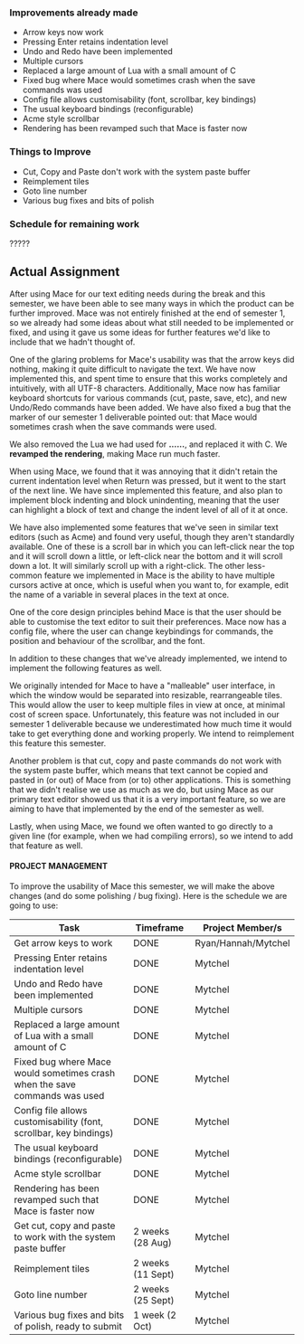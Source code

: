 ### Improvements already made

*  Arrow keys now work
*  Pressing Enter retains indentation level
*  Undo and Redo have been implemented
*  Multiple cursors
*  Replaced a large amount of Lua with a small amount of C
*  Fixed bug where Mace would sometimes crash when the save commands was used
*  Config file allows customisability (font, scrollbar, key bindings)
*  The usual keyboard bindings (reconfigurable)
*  Acme style scrollbar
*  Rendering has been revamped such that Mace is faster now

### Things to Improve

*  Cut, Copy and Paste don't work with the system paste buffer
*  Reimplement tiles
* Goto line number
*  Various bug fixes and bits of polish

### Schedule for remaining work

?????

## Actual Assignment

After using Mace for our text editing needs during the break and this semester, we have been able to see many ways in which the product can be further improved. Mace was not entirely finished at the end of semester 1, so we already had some ideas about what still needed to be implemented or fixed, and using it gave us some ideas for further features we'd like to include that we hadn't thought of.

One of the glaring problems for Mace's usability was that the arrow keys did nothing, making it quite difficult to navigate the text. We have now implemented this, and spent time to ensure that this works completely and intuitively, with all UTF-8 characters. Additionally, Mace now has familiar keyboard shortcuts for various commands (cut, paste, save, etc), and new Undo/Redo commands have been added. We have also fixed a bug that the marker of our semester 1 deliverable pointed out: that Mace would sometimes crash when the save commands were used.

We also removed the Lua we had used for **......**, and replaced it with C. We **revamped the rendering**, making Mace run much faster.

When using Mace, we found that it was annoying that it didn't retain the current indentation level when Return was pressed, but it went to the start of the next line. We have since implemented this feature, and also plan to implement block indenting and block unindenting, meaning that the user can highlight a block of text and change the indent level of all of it at once.

We have also implemented some features that we've seen in similar text editors (such as Acme) and found very useful, though they aren't standardly available. One of these is a scroll bar in which you can left-click near the top and it will scroll down a little, or left-click near the bottom and it will scroll down a lot. It will similarly scroll up with a right-click. The other less-common feature we implemented in Mace is the ability to have multiple cursors active at once, which is useful when you want to, for example, edit the name of a variable in several places in the text at once.

One of the core design principles behind Mace is that the user should be able to customise the text editor to suit their preferences. Mace now has a config file, where the user can change keybindings for commands, the position and behaviour of the scrollbar, and the font.

In addition to these changes that we've already implemented, we intend to implement the following features as well.

We originally intended for Mace to have a "malleable" user interface, in which the window would be separated into resizable, rearrangeable tiles. This would allow the user to keep multiple files in view at once, at minimal cost of screen space. Unfortunately, this feature was not included in our semester 1 deliverable because we underestimated how much time it would take to get everything done and working properly. We intend to reimplement this feature this semester.

Another problem is that cut, copy and paste commands do not work with the system paste buffer, which means that text cannot be copied and pasted in (or out) of Mace from (or to) other applications. This is something that we didn't realise we use as much as we do, but using Mace as our primary text editor showed us that it is a very important feature, so we are aiming to have that implemented by the end of the semester as well.

Lastly, when using Mace, we found we often wanted to go directly to a given line (for example, when we had compiling errors), so we intend to add that feature as well.

#### PROJECT MANAGEMENT

To improve the usability of Mace this semester, we will make the above changes (and do some polishing / bug fixing). Here is the schedule we are going to use:

Task | Timeframe | Project Member/s
--- | --- | ---
Get arrow keys to work | DONE | Ryan/Hannah/Mytchel
Pressing Enter retains indentation level | DONE | Mytchel
Undo and Redo have been implemented | DONE | Mytchel
Multiple cursors | DONE | Mytchel
Replaced a large amount of Lua with a small amount of C | DONE | Mytchel
Fixed bug where Mace would sometimes crash when the save commands was used | DONE | Mytchel
Config file allows customisability (font, scrollbar, key bindings) | DONE | Mytchel
The usual keyboard bindings (reconfigurable) | DONE | Mytchel
Acme style scrollbar | DONE | Mytchel
Rendering has been revamped such that Mace is faster now | DONE | Mytchel
Get cut, copy and paste to work with the system paste buffer | 2 weeks (28 Aug) | Mytchel 
Reimplement tiles | 2 weeks (11 Sept) | Mytchel
Goto line number | 2 weeks (25 Sept) | Mytchel
Various bug fixes and bits of polish, ready to submit | 1 week (2 Oct) | Mytchel
